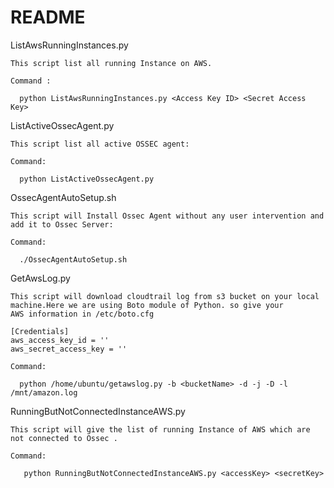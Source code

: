 # README 

ListAwsRunningInstances.py

    This script list all running Instance on AWS.
    
    Command : 
    
      python ListAwsRunningInstances.py <Access Key ID> <Secret Access Key>
    
ListActiveOssecAgent.py
    
    This script list all active OSSEC agent:
    
    Command:
    
      python ListActiveOssecAgent.py
      
OssecAgentAutoSetup.sh

    This script will Install Ossec Agent without any user intervention and add it to Ossec Server:
    
    Command:
    
      ./OssecAgentAutoSetup.sh
      
GetAwsLog.py
    
    This script will download cloudtrail log from s3 bucket on your local machine.Here we are using Boto module of Python. so give your
    AWS information in /etc/boto.cfg
    
    [Credentials]
    aws_access_key_id = ''	 
    aws_secret_access_key = ''

    Command:
    
      python /home/ubuntu/getawslog.py -b <bucketName> -d -j -D -l /mnt/amazon.log
      
RunningButNotConnectedInstanceAWS.py

    This script will give the list of running Instance of AWS which are not connected to Ossec .
   
    Command:
   
       python RunningButNotConnectedInstanceAWS.py <accessKey> <secretKey>
